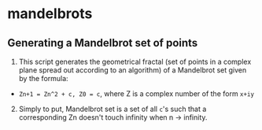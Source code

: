 mandelbrots
===========

Generating a Mandelbrot set of points
-------------------------------------
1.  This script generates the geometrical fractal (set of points in a complex plane spread out according to an algorithm) of a Mandelbrot set given by the formula: 
  * `Zn+1 = Zn^2 + c, Z0 = c`, where Z is a complex number of the form `x+iy`
2.  Simply to put, Mandelbrot set is a set of all `c`'s such that a corresponding Zn doesn't touch infinity when n -> infinity.
